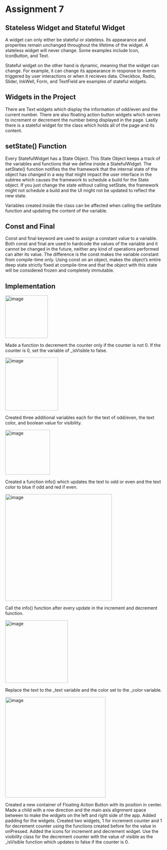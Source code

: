# Assignment 7

## Stateless Widget and Stateful Widget

A widget can only either be stateful or stateless.  Its appearance and properties remain unchanged throughout the lifetime of the widget. 
A stateless widget will never change. Some examples include Icon, IconButton, and Text. 

Stateful widget on the other hand is dynamic, meaning that the widget can change. 
For example, it can change its appearance in response to events triggered by user interactions or when it recieves data.
Checkbox, Radio, Slider, InkWell, Form, and TextField are examples of stateful widgets.

## Widgets in the Project
There are Text widgets which display the information of odd/even and the current number.
There are also floating action button widgets which serves to increment or decrement the number being displayed in the page.
Lastly there is a stateful widget for the class which holds all of the page and its content.

## setState() Function
Every StatefulWidget has a State Object. This State Object keeps a track of the variables and functions that we define inside a StatefulWidget.
The setState() function notifies the the framework that the internal state of the object has changed in a way that might
impact the user interface in the subtree which causes the framework to schedule a build for the State object.
If you just change the state without calling setState, the framework might not schedule a build and the UI might not be updated to reflect the new state.

Variables created inside the class can be affected when calling the setState function and updating the content of the variable.

## Const and Final
Const and final keyword are used to assign a constant value to a variable. Both const and final are used to hardcode the values of the variable and it cannot be
changed in the future, neither any kind of operations performed can alter its value.
The difference is the const makes the variable constant from compile-time only. Using const on an object, makes the object’s entire deep state strictly fixed at 
compile-time and that the object with this state will be considered frozen and completely immutable.

## Implementation
<img width="136" alt="image" src="https://user-images.githubusercontent.com/112454126/200812554-bbc0ab21-4631-4635-a86d-23d60fd3a89b.png">

Made a function to decrement the counter only if the counter is not 0. If the counter is 0, set the variable of _isVisible to false.

<img width="169" alt="image" src="https://user-images.githubusercontent.com/112454126/200812922-36ff702c-23c0-444c-bd40-298ced62fa6d.png">

Created three additional variables each for the text of odd/even, the text color, and boolean value for visibility.

<img width="143" alt="image" src="https://user-images.githubusercontent.com/112454126/200813091-7328beff-c362-46b0-b79b-4bc561c1b3c7.png">

Created a function info() which updates the text to odd or even and the text color to blue if odd and red if even.

<img width="341" alt="image" src="https://user-images.githubusercontent.com/112454126/200813308-813d1b55-6bba-49bf-9589-d1bebd8f2110.png">

Call the info() function after every update in the increment and decrement function.

<img width="200" alt="image" src="https://user-images.githubusercontent.com/112454126/200813445-220686ce-8b11-4b21-92b6-901049e424e2.png">

Replace the text to the _text variable and the color set to the _color variable.

<img width="321" alt="image" src="https://user-images.githubusercontent.com/112454126/200813726-5fec9306-45b5-4502-b532-f73c23a01c84.png">

Created a new container of Floating Action Button with its position in center.
Made a child with a row direction and the main axis alignment space between to make the widgets on the left and right side of the app.
Added padding for the widgets.
Created two widgets, 1 for increment counter and 1 for decrement counter using the functions created before for the value in onPressed.
Added the icons for increment and decrement widget.
Use the visibility class for the decrement counter with the value of visible as the _isVisible function which updates to false if the counter is 0.
